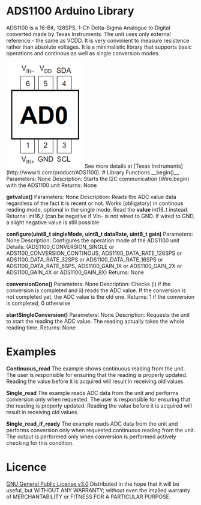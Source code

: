 # ADS1100 Arduino Library

ADS1100 is a 16-Bit, 128SPS, 1-Ch Delta-Sigma Analogue to Digital converted made by Texas Instruments. The unit uses only external reference - the same as VCDD. It is very convinient to measure resistence rather than absolute voltages.
It is a minimalistic library that supports basic operations and continous as well as single conversion modes.

<img src="extras/ADS1100_chip_scheme.png" alt="ADS1110 PINOUT" width="205" height="283">
See more details at [Texas Instruments](http://www.ti.com/product/ADS1100).
# Library Functions
__begin()__
Parameters:     None
Description:    Starts the I2C communication (Wire.begin) with the ADS1100 unit
Returns:        None

__getvalue()__
Parameters:     None
Description:    Reads the ADC value data regardless of the fact it is recent or not. Works (obligatory) in continous reading mode, optional in the single mode. Read the __value__ int16_t instead.
Returns:        int16_t (can be negative if Vin- is not wired to GND. If wired to GND, a slight negative value is still possible

__configure(uint8_t singleMode, uint8_t dataRate, uint8_t gain)__
Parameters:     None
Description:    Configures the operation mode of the ADS1100 unit
Details:        (ADS1100_CONVERSION_SINGLE or ADS1100_CONVERSION_CONTINOUS, ADS1100_DATA_RATE_128SPS or ADS1100_DATA_RATE_32SPS or ADS1100_DATA_RATE_16SPS or ADS1100_DATA_RATE_8SPS, ADS1100_GAIN_1X or ADS1100_GAIN_2X or ADS1100_GAIN_4X or ADS1100_GAIN_8X)
Returns:        None

__conversionDone()__
Parameters:     None
Description:    Checks (i) if the conversion is completed and ii) reads the ADC value. If the conversion is not completed yet, the ADC value is the old one.
Returns:   1 if the conversion is completed, 0 otherwise

__startSingleConversion()__
Parameters:     None
Description:    Requests the unit to start the reading the ADC value. The reading actually takes the whole reading time.
Returns:        None

# Examples
__Continuous_read__
The example shows continuous reading from the unit. The user is responsible for ensuring that the reading is properly updated. Reading the value before it is acquired will result in receiving old values.

__Single_read__
The example reads ADC data from the unit and performs conversion only when requested. The user is responsible for ensuring that the reading is properly updated. Reading the value before it is acquired will result in receiving old values.

__Single_read_if_ready__
The example reads ADC data from the unit and performs conversion only when requested.continuous reading from the unit. The output is performed only when conversion is performed actively checking for this condition. 

# Licence
[GNU General Public License v3.0](https://github.com/cherkasovn/ADS1100/blob/master/LICENSE)
Distributed in the hope that it will be useful, but WITHOUT ANY WARRANTY; without even the implied warranty of 	MERCHANTABILITY or FITNESS FOR A PARTICULAR PURPOSE.
